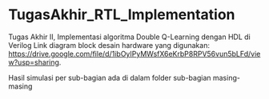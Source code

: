 # TugasAkhir_RTL_Implementation
Tugas Akhir II, Implementasi algoritma Double Q-Learning dengan HDL di Verilog
Link diagram block desain hardware yang digunakan: https://drive.google.com/file/d/1ibOyIPyMWsfX6eKrbP8RPV56vun5bLFd/view?usp=sharing.

Hasil simulasi per sub-bagian ada di dalam folder sub-bagian masing-masing
